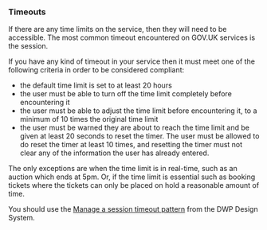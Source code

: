 ### Timeouts

If there are any time limits on the service, then they will need to be accessible. The most common timeout encountered on GOV.UK services is the session.

If you have any kind of timeout in your service then it must meet one of the following criteria in order to be considered compliant:

- the default time limit is set to at least 20 hours
- the user must be able to turn off the time limit completely before encountering it
- the user must be able to adjust the time limit before encountering it, to a minimum of 10 times the original time limit
- the user must be warned they are about to reach the time limit and be given at least 20 seconds to reset the timer. The user must be allowed to do reset the timer at least 10 times, and resetting the timer must not clear any of the information the user has already entered.

The only exceptions are when the time limit is in real-time, such as an auction which ends at 5pm. Or, if the time limit is essential such as booking tickets where the tickets can only be placed on hold a reasonable amount of time.

You should use the [Manage a session timeout pattern](https://design-system.dwp.gov.uk/patterns/manage-a-session-timeout) from the DWP Design System.